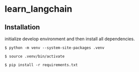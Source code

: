 # learn_langchain

## Installation
initialize develop environment and then install all dependencies.
```shell
$ python -m venv --system-site-packages .venv

$ source .venv/bin/activate

$ pip install -r requirements.txt
```